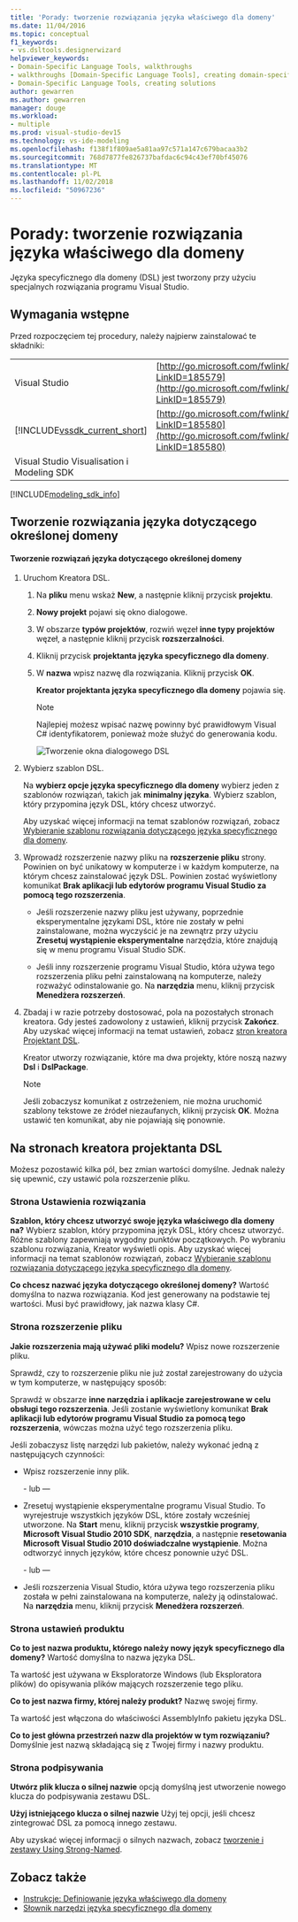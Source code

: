 ```yaml
---
title: 'Porady: tworzenie rozwiązania języka właściwego dla domeny'
ms.date: 11/04/2016
ms.topic: conceptual
f1_keywords:
- vs.dsltools.designerwizard
helpviewer_keywords:
- Domain-Specific Language Tools, walkthroughs
- walkthroughs [Domain-Specific Language Tools], creating domain-specific language
- Domain-Specific Language Tools, creating solutions
author: gewarren
ms.author: gewarren
manager: douge
ms.workload:
- multiple
ms.prod: visual-studio-dev15
ms.technology: vs-ide-modeling
ms.openlocfilehash: f138f1f809ae5a81aa97c571a147c679bacaa3b2
ms.sourcegitcommit: 768d7877fe826737bafdac6c94c43ef70bf45076
ms.translationtype: MT
ms.contentlocale: pl-PL
ms.lasthandoff: 11/02/2018
ms.locfileid: "50967236"
---
```

# <a name="how-to-create-a-domain-specific-language-solution"></a>Porady: tworzenie rozwiązania języka właściwego dla domeny
Języka specyficznego dla domeny (DSL) jest tworzony przy użyciu specjalnych rozwiązania programu Visual Studio.

## <a name="prerequisites"></a>Wymagania wstępne
 Przed rozpoczęciem tej procedury, należy najpierw zainstalować te składniki:


| | |
|-|-|
| Visual Studio | [http://go.microsoft.com/fwlink/?LinkID=185579](http://go.microsoft.com/fwlink/?LinkID=185579) |
| [!INCLUDE[vssdk_current_short](../modeling/includes/vssdk_current_short_md.md)] | [http://go.microsoft.com/fwlink/?LinkID=185580](http://go.microsoft.com/fwlink/?LinkID=185580) |
| Visual Studio Visualisation i Modeling SDK | |

[!INCLUDE[modeling_sdk_info](includes/modeling_sdk_info.md)]


## <a name="creating-a-domain-specific-language-solution"></a>Tworzenie rozwiązania języka dotyczącego określonej domeny

#### <a name="to-create-a-domain-specific-language-solution"></a>Tworzenie rozwiązań języka dotyczącego określonej domeny

1. Uruchom Kreatora DSL.

   1. Na **pliku** menu wskaż **New**, a następnie kliknij przycisk **projektu**.

   2. **Nowy projekt** pojawi się okno dialogowe.

   3. W obszarze **typów projektów**, rozwiń węzeł **inne typy projektów** węzeł, a następnie kliknij przycisk **rozszerzalności**.

   4. Kliknij przycisk **projektanta języka specyficznego dla domeny**.

   5. W **nazwa** wpisz nazwę dla rozwiązania. Kliknij przycisk **OK**.

       **Kreator projektanta języka specyficznego dla domeny** pojawia się.

      > [!NOTE]
      >  Najlepiej możesz wpisać nazwę powinny być prawidłowym Visual C# identyfikatorem, ponieważ może służyć do generowania kodu.

      ![Tworzenie okna dialogowego DSL](../modeling/media/create_dsldialog.png)

2. Wybierz szablon DSL.

    Na **wybierz opcje języka specyficznego dla domeny** wybierz jeden z szablonów rozwiązań, takich jak **minimalny języka**. Wybierz szablon, który przypomina język DSL, który chcesz utworzyć.

    Aby uzyskać więcej informacji na temat szablonów rozwiązań, zobacz [Wybieranie szablonu rozwiązania dotyczącego języka specyficznego dla domeny](../modeling/choosing-a-domain-specific-language-solution-template.md).

3. Wprowadź rozszerzenie nazwy pliku na **rozszerzenie pliku** strony. Powinien on być unikatowy w komputerze i w każdym komputerze, na którym chcesz zainstalować język DSL. Powinien zostać wyświetlony komunikat **Brak aplikacji lub edytorów programu Visual Studio za pomocą tego rozszerzenia**.

   -   Jeśli rozszerzenie nazwy pliku jest używany, poprzednie eksperymentalne językami DSL, które nie zostały w pełni zainstalowane, można wyczyścić je na zewnątrz przy użyciu **Zresetuj wystąpienie eksperymentalne** narzędzia, które znajdują się w menu programu Visual Studio SDK.

   -   Jeśli inny rozszerzenie programu Visual Studio, która używa tego rozszerzenia pliku pełni zainstalowaną na komputerze, należy rozważyć odinstalowanie go. Na **narzędzia** menu, kliknij przycisk **Menedżera rozszerzeń**.

4. Zbadaj i w razie potrzeby dostosować, pola na pozostałych stronach kreatora. Gdy jesteś zadowolony z ustawień, kliknij przycisk **Zakończ**. Aby uzyskać więcej informacji na temat ustawień, zobacz [stron kreatora Projektant DSL](#settings).

    Kreator utworzy rozwiązanie, które ma dwa projekty, które noszą nazwy **Dsl** i **DslPackage**.

   > [!NOTE]
   >  Jeśli zobaczysz komunikat z ostrzeżeniem, nie można uruchomić szablony tekstowe ze źródeł niezaufanych, kliknij przycisk **OK**. Można ustawić ten komunikat, aby nie pojawiają się ponownie.

## <a name="settings"></a> Na stronach kreatora projektanta DSL
 Możesz pozostawić kilka pól, bez zmian wartości domyślne. Jednak należy się upewnić, czy ustawić pola rozszerzenie pliku.

### <a name="solution-settings-page"></a>Strona Ustawienia rozwiązania
 **Szablon, który chcesz utworzyć swoje języka właściwego dla domeny na?**
Wybierz szablon, który przypomina język DSL, który chcesz utworzyć. Różne szablony zapewniają wygodny punktów początkowych. Po wybraniu szablonu rozwiązania, Kreator wyświetli opis. Aby uzyskać więcej informacji na temat szablonów rozwiązań, zobacz [Wybieranie szablonu rozwiązania dotyczącego języka specyficznego dla domeny](../modeling/choosing-a-domain-specific-language-solution-template.md).

 **Co chcesz nazwać języka dotyczącego określonej domeny?**
Wartość domyślna to nazwa rozwiązania. Kod jest generowany na podstawie tej wartości. Musi być prawidłowy, jak nazwa klasy C#.

### <a name="file-extension-page"></a>Strona rozszerzenie pliku
 **Jakie rozszerzenia mają używać pliki modelu?**
Wpisz nowe rozszerzenie pliku.

 Sprawdź, czy to rozszerzenie pliku nie już został zarejestrowany do użycia w tym komputerze, w następujący sposób:

 Sprawdź w obszarze **inne narzędzia i aplikacje zarejestrowane w celu obsługi tego rozszerzenia**. Jeśli zostanie wyświetlony komunikat **Brak aplikacji lub edytorów programu Visual Studio za pomocą tego rozszerzenia**, wówczas można użyć tego rozszerzenia pliku.

 Jeśli zobaczysz listę narzędzi lub pakietów, należy wykonać jedną z następujących czynności:

-   Wpisz rozszerzenie inny plik.

     \- lub —

-   Zresetuj wystąpienie eksperymentalne programu Visual Studio. To wyrejestruje wszystkich języków DSL, które zostały wcześniej utworzone. Na **Start** menu, kliknij przycisk **wszystkie programy**, **Microsoft Visual Studio 2010 SDK**, **narzędzia**, a następnie **resetowania Microsoft Visual Studio 2010 doświadczalne wystąpienie**. Można odtworzyć innych języków, które chcesz ponownie użyć DSL.

     \- lub —

-   Jeśli rozszerzenia Visual Studio, która używa tego rozszerzenia pliku została w pełni zainstalowana na komputerze, należy ją odinstalować. Na **narzędzia** menu, kliknij przycisk **Menedżera rozszerzeń**.

### <a name="product-settings-page"></a>Strona ustawień produktu
 **Co to jest nazwa produktu, którego należy nowy język specyficznego dla domeny?**
Wartość domyślna to nazwa języka DSL.

 Ta wartość jest używana w Eksploratorze Windows (lub Eksploratora plików) do opisywania plików mających rozszerzenie tego pliku.

 **Co to jest nazwa firmy, której należy produkt?**
Nazwę swojej firmy.

 Ta wartość jest włączona do właściwości AssemblyInfo pakietu języka DSL.

 **Co to jest główna przestrzeń nazw dla projektów w tym rozwiązaniu?**
Domyślnie jest nazwą składającą się z Twojej firmy i nazwy produktu.

### <a name="signing-page"></a>Strona podpisywania
 **Utwórz plik klucza o silnej nazwie** opcją domyślną jest utworzenie nowego klucza do podpisywania zestawu DSL.

 **Użyj istniejącego klucza o silnej nazwie** Użyj tej opcji, jeśli chcesz zintegrować DSL za pomocą innego zestawu.

 Aby uzyskać więcej informacji o silnych nazwach, zobacz [tworzenie i zestawy Using Strong-Named](http://go.microsoft.com/fwlink/?LinkId=186073).

## <a name="see-also"></a>Zobacz także

- [Instrukcje: Definiowanie języka właściwego dla domeny](../modeling/how-to-define-a-domain-specific-language.md)
- [Słownik narzędzi języka specyficznego dla domeny](https://msdn.microsoft.com/ca5e84cb-a315-465c-be24-76aa3df276aa)
